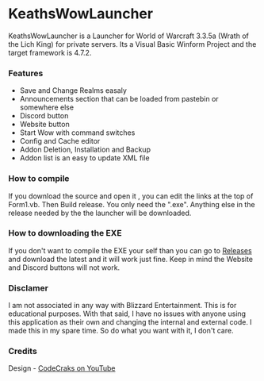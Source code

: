 # KeathsWowLauncher

KeathsWowLauncher is a Launcher for World of Warcraft 3.3.5a (Wrath of the Lich King) for private servers. Its a Visual Basic Winform Project and the target framework is 4.7.2.

### Features

- Save and Change Realms easaly
-  Announcements section that can be loaded from pastebin or somewhere else
- Discord button
- Website button
- Start Wow with command switches
- Config and Cache editor
- Addon Deletion, Installation and Backup
- Addon list is an easy to update XML file

### How to compile

If you download the source and open it , you can edit the links at the top of Form1.vb. Then Build release. You only need the ".exe". Anything else in the release needed by the the launcher will be downloaded.

### How to downloading the EXE

If you don't want to compile the EXE your self than you can go to [Releases](https://github.com/dady172172/KeathsWowLauncher/releases "Here") and download the latest and it will work just fine. Keep in mind the Website and Discord buttons will not work.

### Disclamer

I am not associated in any way with Blizzard Entertainment. This is for educational purposes. With that said, I have no issues with anyone using this application as their own and changing the internal and external code. I made this in my spare time. So do what you want with it, I don't care.

### Credits
Design - [CodeCraks on YouTube](https://youtu.be/vYDyGxoq9JU "CodeCraks on YouTube")
